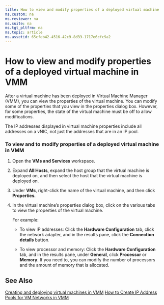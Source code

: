 ```yaml
---
title: How to view and modify properties of a deployed virtual machine in VMM
ms.custom: na
ms.reviewer: na
ms.suite: na
ms.tgt_pltfrm: na
ms.topic: article
ms.assetid: 65cfeb42-4516-42c9-8d33-1717e6cfc9a2
---
```

# How to view and modify properties of a deployed virtual machine in VMM
After a virtual machine has been deployed in Virtual Machine Manager (VMM), you can view the properties of the virtual machine. You can modify some of the properties that you view in the properties dialog box. However, for some properties, the state of the virtual machine must be off to allow modifications.

The IP addresses displayed in virtual machine properties include all addresses on a vNIC, not just the addresses that are in an IP pool.

### To view and to modify properties of a deployed virtual machine in VMM

1.  Open the **VMs and Services** workspace.

2.  Expand **All Hosts**, expand the host group that the virtual machine is deployed on, and then select the host that the virtual machine is deployed on.

3.  Under **VMs**, right-click the name of the virtual machine, and then click **Properties**.

4.  In the virtual machine’s properties dialog box, click on the various tabs to view the properties of the virtual machine.

    For example:

    -   To view IP addresses: Click the **Hardware Configuration** tab, click the network adapter, and in the results pane, click the **Connection details** button.

    -   To view processor and memory: Click the **Hardware Configuration** tab, and in the results pane, under **General**, click **Processor** or **Memory**. If you need to, you can modify the number of processors and the amount of memory that is allocated.

## See Also
[Creating and deploying virtual machines in VMM](Creating-and-deploying-virtual-machines-in-VMM.md)
[How to Create IP Address Pools for VM Networks in VMM](assetId:///ae6e919f-0308-4e2f-a8ad-8d97ccba77dc)


